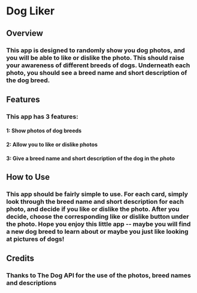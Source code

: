 # Dog Liker

## Overview

### This app is designed to randomly show you dog photos, and you will be able to like or dislike the photo. This should raise your awareness of different breeds of dogs. Underneath each photo, you should see a breed name and short description of the dog breed.

## Features

### This app has 3 features:

#### 1: Show photos of dog breeds
#### 2: Allow you to like or dislike photos
#### 3: Give a breed name and short description of the dog in the photo

## How to Use

### This app should be fairly simple to use. For each card, simply look through the breed name and short description for each photo, and decide if you like or dislike the photo. After you decide, choose the corresponding like or dislike button under the photo. Hope you enjoy this little app -- maybe you will find a new dog breed to learn about or maybe you just like looking at pictures of dogs!

## Credits

### Thanks to The Dog API for the use of the photos, breed names and descriptions
